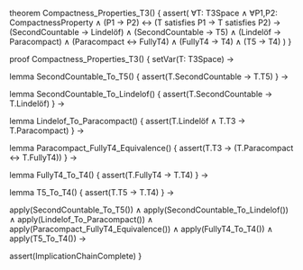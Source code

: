 theorem Compactness_Properties_T3() {
  assert(
    ∀T: T3Space ∧
    ∀P1,P2: CompactnessProperty ∧
    (P1 → P2) ↔ (T satisfies P1 → T satisfies P2) →
    (SecondCountable → Lindelöf) ∧
    (SecondCountable → T5) ∧
    (Lindelöf → Paracompact) ∧
    (Paracompact ↔ FullyT4) ∧
    (FullyT4 → T4) ∧
    (T5 → T4)
  )
}

proof Compactness_Properties_T3() {
  setVar(T: T3Space) →
  
  lemma SecondCountable_To_T5() {
    assert(T.SecondCountable → T.T5)
  } →
  
  lemma SecondCountable_To_Lindelof() {
    assert(T.SecondCountable → T.Lindelöf)
  } →
  
  lemma Lindelof_To_Paracompact() {
    assert(T.Lindelöf ∧ T.T3 → T.Paracompact)
  } →
  
  lemma Paracompact_FullyT4_Equivalence() {
    assert(T.T3 → (T.Paracompact ↔ T.FullyT4))
  } →
  
  lemma FullyT4_To_T4() {
    assert(T.FullyT4 → T.T4)
  } →
  
  lemma T5_To_T4() {
    assert(T.T5 → T.T4)
  } →
  
  apply(SecondCountable_To_T5()) ∧
  apply(SecondCountable_To_Lindelof()) ∧
  apply(Lindelof_To_Paracompact()) ∧
  apply(Paracompact_FullyT4_Equivalence()) ∧
  apply(FullyT4_To_T4()) ∧
  apply(T5_To_T4()) →
  
  assert(ImplicationChainComplete)
}